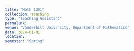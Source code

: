 ```yaml
---
title: "Math 1301"
collection: teaching
type: "Teaching Assistant"
permalink: 
venue: "Vanderbilt University, Department of Mathematics"
date: 2024-01-01
location:
semester: "Spring"
---
```

